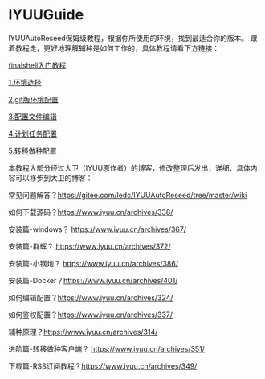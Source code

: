 # IYUUGuide
IYUUAutoReseed保姆级教程，根据你所使用的环境，找到最适合你的版本。
跟着教程走，更好地理解辅种是如何工作的，具体教程请看下方链接：

[finalshell入门教程](https://github.com/AnthonyMSen/IYUUGuide/blob/main/finalshell%E5%85%A5%E9%97%A8%E6%95%99%E7%A8%8B.md)

[1.环境选择](https://github.com/AnthonyMSen/IYUUGuide/blob/main/1.%E7%8E%AF%E5%A2%83%E9%80%89%E6%8B%A9.md)

[2.git版环境配置](https://github.com/AnthonyMSen/IYUUGuide/blob/main/2.git%E7%89%88%E7%8E%AF%E5%A2%83%E9%85%8D%E7%BD%AE.md)

[3.配置文件编辑](https://github.com/AnthonyMSen/IYUUGuide/blob/main/3.%E9%85%8D%E7%BD%AE%E6%96%87%E4%BB%B6%E7%BC%96%E8%BE%91.md)

[4.计划任务配置](https://github.com/AnthonyMSen/IYUUGuide/blob/main/4.%E8%AE%A1%E5%88%92%E4%BB%BB%E5%8A%A1%E9%85%8D%E7%BD%AE.md)

[5.转移做种配置](https://github.com/AnthonyMSen/IYUUGuide/blob/main/5.%E8%BD%AC%E7%A7%BB%E5%81%9A%E7%A7%8D%E9%85%8D%E7%BD%AE.md)


[]()

[]()

本教程大部分经过大卫（IYUU原作者）的博客，修改整理后发出，详细、具体内容可以移步到大卫的博客：

常见问题解答？https://gitee.com/ledc/IYUUAutoReseed/tree/master/wiki

如何下载源码？https://www.iyuu.cn/archives/338/

安装篇-windows？ https://www.iyuu.cn/archives/367/

安装篇-群辉？ https://www.iyuu.cn/archives/372/

安装篇-小钢炮？ https://www.iyuu.cn/archives/386/

安装篇-Docker？https://www.iyuu.cn/archives/401/

如何编辑配置？https://www.iyuu.cn/archives/324/

如何鉴权配置？https://www.iyuu.cn/archives/337/

辅种原理？https://www.iyuu.cn/archives/314/

进阶篇-转移做种客户端？ https://www.iyuu.cn/archives/351/

下载篇-RSS订阅教程？https://www.iyuu.cn/archives/349/
